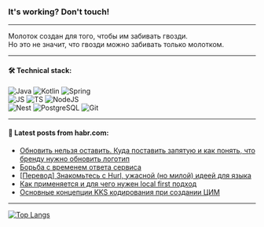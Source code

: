 ### It's working? Don't touch!

---
Молоток создан для того, чтобы им забивать гвозди. <br>
Но это не значит, что гвозди можно забивать только молотком.

---

#### 🛠️ Technical stack:

![Java](https://img.shields.io/badge/Java-informational?logo=Oracle&style=flat&logoColor=white&color=FF4500)
![Kotlin](https://img.shields.io/badge/Kotlin-informational?logo=Kotlin&style=flat&logoColor=white&color=774D97)
![Spring](https://img.shields.io/badge/SpringBoot-informational?logo=SpringBoot&style=flat&logoColor=white&color=6DB33F) <br>
![JS](https://img.shields.io/badge/JS-informational?logo=javaScript&style=flat&logoColor=black&color=F7Df1E)
![TS](https://img.shields.io/badge/TypeScript-informational?logo=typeScript&style=flat&logoColor=black&color=0667A8)
![NodeJS](https://img.shields.io/badge/NodeJS-informational?logo=node.js&style=flat&logoColor=white&color=70A760) <br>
![Nest](https://img.shields.io/badge/NestJS-informational?logo=NestJS&style=flat&logoColor=white&color=E0234E)
![PostgreSQL](https://img.shields.io/badge/PostgreSQL-informational?logo=PostgreSQL&style=flat&logoColor=white&color=DAA520)
![Git](https://img.shields.io/badge/Git-informational?logo=git&style=flat&logoColor=white&color=778899)

___

#### 💬 Latest posts from habr.com:

<!-- BLOG-POST-LIST:START -->
- [Обновить нельзя оставить. Куда поставить запятую и как понять, что бренду нужно обновить логотип](https://habr.com/ru/companies/pyrobyte/articles/767050/?utm_source=habrahabr&utm_medium=rss&utm_campaign=767050)
- [Борьба с временем ответа сервиса](https://habr.com/ru/articles/767042/?utm_source=habrahabr&utm_medium=rss&utm_campaign=767042)
- [[Перевод] Знакомьтесь с Hurl, ужасной &lpar;но милой&rpar; идеей для языка](https://habr.com/ru/companies/ncloudtech/articles/766724/?utm_source=habrahabr&utm_medium=rss&utm_campaign=766724)
- [Как применяется и для чего нужен local first подход](https://habr.com/ru/companies/vasexperts/articles/766782/?utm_source=habrahabr&utm_medium=rss&utm_campaign=766782)
- [Основные концепции KKS кодирования при создании ЦИМ](https://habr.com/ru/companies/bimeister/articles/767038/?utm_source=habrahabr&utm_medium=rss&utm_campaign=767038)
<!-- BLOG-POST-LIST:END -->

---
[![Top Langs](https://github-readme-stats-git-master-advtsetting-gmailcom.vercel.app/api/top-langs/?username=zloylis&langs_count=10&hide_title=false&title_color=e6edf3&size_weight=0.5&count_weight=0.5&layout=compact&hide_border=true&theme=dracula)](https://github.com/zloylis)

<!-- ![GitHub stats](https://github-readme-stats-git-master-advtsetting-gmailcom.vercel.app/api?username=zloylis&show_icons=true&hide_border=true&theme=dracula&hide_title=true&include_all_commits=true&count_private=true&hide=contribs&hide_rank=true) -->
